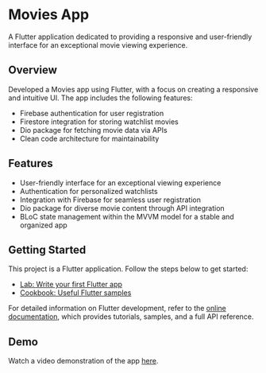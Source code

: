 # Movies App

A Flutter application dedicated to providing a responsive and user-friendly interface for an exceptional movie viewing experience.

## Overview

Developed a Movies app using Flutter, with a focus on creating a responsive and intuitive UI. The app includes the following features:

- Firebase authentication for user registration
- Firestore integration for storing watchlist movies
- Dio package for fetching movie data via APIs
- Clean code architecture for maintainability

## Features

- User-friendly interface for an exceptional viewing experience
- Authentication for personalized watchlists
- Integration with Firebase for seamless user registration
- Dio package for diverse movie content through API integration
- BLoC state management within the MVVM model for a stable and organized app

## Getting Started

This project is a Flutter application. Follow the steps below to get started:

- [Lab: Write your first Flutter app](https://docs.flutter.dev/get-started/codelab)
- [Cookbook: Useful Flutter samples](https://docs.flutter.dev/cookbook)

For detailed information on Flutter development, refer to the [online documentation](https://docs.flutter.dev/), which provides tutorials, samples, and a full API reference.

## Demo

Watch a video demonstration of the app [here](https://drive.google.com/file/d/1h0W8hor4PqERWUo9jnBfGWGZNpiNvTFN/view?usp=sharing).
